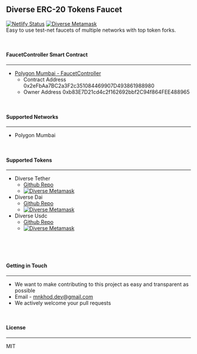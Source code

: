 ## Diverse ERC-20 Tokens Faucet
[![Netlify Status](https://api.netlify.com/api/v1/badges/355bc943-ed34-42a5-ada5-68059bb1e8cd/deploy-status)](https://app.netlify.com/sites/diverse-faucets/deploys) [![Diverse Metamask](https://img.shields.io/badge/Diverse%20Metamask-blue?style=flat&logo=github&labelColor=blue)](https://github.com/DiverseSolutions/Diverse-Metamask-API) <br/>
  Easy to use test-net faucets of multiple networks with top token forks.

<br/>

#### FaucetController Smart Contract
---
 - [Polygon Mumbai - FaucetController](https://mumbai.polygonscan.com/address/0x2eFbAa7BC2a3F2c351084469907D493861988980)
    - Contract Address 0x2eFbAa7BC2a3F2c351084469907D493861988980
    - Owner Address 0xb83E7D21cd4c2f162692bbf2C94f864FEE488965 

<br/>

#### Supported Networks
---
 - Polygon Mumbai

<br/>

#### Supported Tokens 
---
 - Diverse Tether 
    - [Github Repo](https://github.com/DiverseSolutions/ERC20-DiverseTetherToken)
    - <a href="https://metamask.dsolutions.mn/add-token?name=dTether%20USD&symbol=dUSDT&decimals=6&address=0xECd313e29b85cAf347fb832F80427602030cD3Fc&imgUrl=https://encrypted-tbn0.gstatic.com/images?q=tbn:ANd9GcTFfZAu_tCWAi3Hy3H3ac-R5t9-hIherdacCXzBR4WS_jDhvH1UOnDhMqHSOBGoWLJzbDE&usqp=CAU">![Diverse Metamask](https://img.shields.io/badge/Diverse%20Metamask-Add%20Token-blue?style=flat&logo=github)</a>
 - Diverse Dai
    - [Github Repo](https://github.com/DiverseSolutions/ERC20-DiverseUSDcToken)
    - <a href="https://metamask.dsolutions.mn/add-token?name=Diverse%20DAI&symbol=dDAI&decimals=18&address=0xaB57fAf3b573B8ac1ad90255f6cF4E92DbbcCE91&imgUrl=https://cryptologos.cc/logos/multi-collateral-dai-dai-logo.png">![Diverse Metamask](https://img.shields.io/badge/Diverse%20Metamask-Add%20Token-blue?style=flat&logo=github)</a>
 - Diverse Usdc
    - [Github Repo](https://github.com/DiverseSolutions/ERC20-DiverseDaiToken)
    - <a href="https://metamask.dsolutions.mn/add-token?name=Diverse%20USDC&symbol=dUSDC&decimals=6&address=0x2b8920cBdDCc3e85753423eEceCd179cb9232554&imgUrl=https://cryptologos.cc/logos/usd-coin-usdc-logo.png">![Diverse Metamask](https://img.shields.io/badge/Diverse%20Metamask-Add%20Token-blue?style=flat&logo=github)</a>

<br/>
<br/>
<br/>

#### Getting in Touch
---
 - We want to make contributing to this project as easy and transparent as possible
 - Email - mnkhod.dev@gmail.com
 - We actively welcome your pull requests

<br/>

#### License
---
MIT
